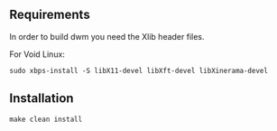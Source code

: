 
Requirements
------------
In order to build dwm you need the Xlib header files.

For Void Linux:

    sudo xbps-install -S libX11-devel libXft-devel libXinerama-devel

Installation
------------
    make clean install

